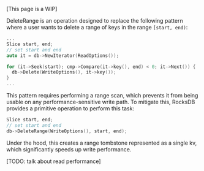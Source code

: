 [This page is a WIP]

DeleteRange is an operation designed to replace the following pattern where a user wants to delete a range of keys in the range `[start, end)`:

```c++
...
Slice start, end;
// set start and end
auto it = db->NewIterator(ReadOptions());

for (it->Seek(start); cmp->Compare(it->key(), end) < 0; it->Next()) {
  db->Delete(WriteOptions(), it->key());
}
...
```
 
This pattern requires performing a range scan, which prevents it from being usable on any performance-sensitive write path. To mitigate this, RocksDB provides a primitive operation to perform this task:
```c++
Slice start, end;
// set start and end
db->DeleteRange(WriteOptions(), start, end);
```

Under the hood, this creates a range tombstone represented as a single kv, which significantly speeds up write performance.

[TODO: talk about read performance]